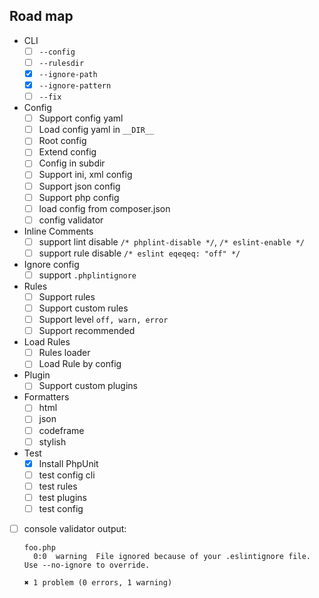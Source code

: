 ## Road map
- CLI
    - [ ] `--config`
    - [ ] `--rulesdir`
    - [X] `--ignore-path`
    - [x] `--ignore-pattern`
    - [ ] `--fix`
- Config
    - [ ] Support config yaml
    - [ ] Load config yaml in `__DIR__`
    - [ ] Root config
    - [ ] Extend config
    - [ ] Config in subdir
    - [ ] Support ini, xml config
    - [ ] Support json config
    - [ ] Support php config
    - [ ] load config from composer.json
    - [ ] config validator
- Inline Comments
    - [ ] support lint disable `/* phplint-disable */`, `/* eslint-enable */`
    - [ ] support rule disable `/* eslint eqeqeq: "off" */`
- Ignore config
    - [ ] support `.phplintignore`
- Rules
    - [ ] Support rules
    - [ ] Support custom rules
    - [ ] Support level `off, warn, error`
    - [ ] Support recommended
- Load Rules
    - [ ] Rules loader
    - [ ] Load Rule by config
- Plugin
    - [ ] Support custom plugins
- Formatters
    - [ ] html
    - [ ] json
    - [ ] codeframe
    - [ ] stylish
- Test
    - [x] Install PhpUnit
    - [ ] test config cli
    - [ ] test rules
    - [ ] test plugins
    - [ ] test config
- [ ] console validator output:
    ```
    foo.php
      0:0  warning  File ignored because of your .eslintignore file. Use --no-ignore to override.
    
    ✖ 1 problem (0 errors, 1 warning)
    ```